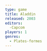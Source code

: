 ```yaml
---
type: game
title: Aladdin
released: 2003
editors: 
  -Capcom
players: 1
genres:
  - Plates-formes
---
```

